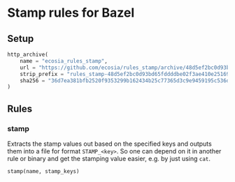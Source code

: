 # Stamp rules for Bazel

## Setup

```py
http_archive(
    name = "ecosia_rules_stamp",
    url = "https://github.com/ecosia/rules_stamp/archive/48d5ef2bc0d93bd65fddddbe02f3ae410e25169d.tar.gz",
    strip_prefix = "rules_stamp-48d5ef2bc0d93bd65fddddbe02f3ae410e25169d",
    sha256 = "36d7ea381bfb2520f9353299b162434b25c77365d3c9e9459195c536da5e837d",
)
```

## Rules

### stamp

Extracts the stamp values out based on the specified keys and outputs them into a file for format `STAMP_<key>`. So one can depend on it in another rule or binary and get the stamping value easier, e.g. by just using `cat`.

`stamp(name, stamp_keys)`